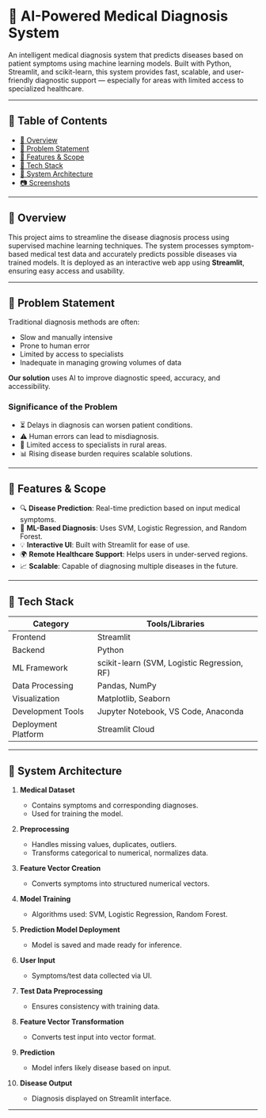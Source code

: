 # 🧠 AI-Powered Medical Diagnosis System

An intelligent medical diagnosis system that predicts diseases based on patient symptoms using machine learning models. Built with Python, Streamlit, and scikit-learn, this system provides fast, scalable, and user-friendly diagnostic support — especially for areas with limited access to specialized healthcare.

---

## 📌 Table of Contents

- [📖 Overview](#-overview)
- [🎯 Problem Statement](#-problem-statement)
- [🚀 Features & Scope](#-features--scope)
- [🧰 Tech Stack](#-tech-stack)
- [🧱 System Architecture](#-system-architecture)
- [📷 Screenshots](#-screenshots-optional)


---

## 📖 Overview

This project aims to streamline the disease diagnosis process using supervised machine learning techniques. The system processes symptom-based medical test data and accurately predicts possible diseases via trained models. It is deployed as an interactive web app using **Streamlit**, ensuring easy access and usability.

---

## 🎯 Problem Statement

Traditional diagnosis methods are often:
- Slow and manually intensive
- Prone to human error
- Limited by access to specialists
- Inadequate in managing growing volumes of data

**Our solution** uses AI to improve diagnostic speed, accuracy, and accessibility.

### Significance of the Problem
- ⏳ Delays in diagnosis can worsen patient conditions.
- ⚠️ Human errors can lead to misdiagnosis.
- 🏥 Limited access to specialists in rural areas.
- 📊 Rising disease burden requires scalable solutions.

---

## 🚀 Features & Scope

- 🔍 **Disease Prediction**: Real-time prediction based on input medical symptoms.
- 🤖 **ML-Based Diagnosis**: Uses SVM, Logistic Regression, and Random Forest.
- 💡 **Interactive UI**: Built with Streamlit for ease of use.
- 🌍 **Remote Healthcare Support**: Helps users in under-served regions.
- 📈 **Scalable**: Capable of diagnosing multiple diseases in the future.

---

## 🧰 Tech Stack

| Category            | Tools/Libraries                                 |
|---------------------|--------------------------------------------------|
| Frontend            | Streamlit                                       |
| Backend             | Python                                           |
| ML Framework        | scikit-learn (SVM, Logistic Regression, RF)     |
| Data Processing     | Pandas, NumPy                                    |
| Visualization       | Matplotlib, Seaborn                             |
| Development Tools   | Jupyter Notebook, VS Code, Anaconda             |
| Deployment Platform | Streamlit Cloud                                 |

---

## 🧱 System Architecture

1. **Medical Dataset**  
   - Contains symptoms and corresponding diagnoses.
   - Used for training the model.

2. **Preprocessing**  
   - Handles missing values, duplicates, outliers.
   - Transforms categorical to numerical, normalizes data.

3. **Feature Vector Creation**  
   - Converts symptoms into structured numerical vectors.

4. **Model Training**  
   - Algorithms used: SVM, Logistic Regression, Random Forest.

5. **Prediction Model Deployment**  
   - Model is saved and made ready for inference.

6. **User Input**  
   - Symptoms/test data collected via UI.

7. **Test Data Preprocessing**  
   - Ensures consistency with training data.

8. **Feature Vector Transformation**  
   - Converts test input into vector format.

9. **Prediction**  
   - Model infers likely disease based on input.

10. **Disease Output**  
    - Diagnosis displayed on Streamlit interface.

---
